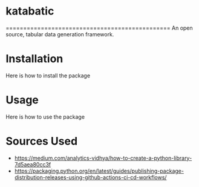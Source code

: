 # katabatic
===============================================
An open source, tabular data generation framework.

# Installation

Here is how to install the package

# Usage

Here is how to use the package


# Sources Used
* https://medium.com/analytics-vidhya/how-to-create-a-python-library-7d5aea80cc3f
* https://packaging.python.org/en/latest/guides/publishing-package-distribution-releases-using-github-actions-ci-cd-workflows/

